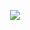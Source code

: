 <p align="center">
  <img src="(https://images-ext-1.discordapp.net/external/Hizme088xmqTmQAxtG9EfNS_Y7TvfM3HTO54jlGqfbI/https/media.tenor.com/cQSut3Y29V8AAAPo/charisma-house-crsm.mp4)" />
</p>
